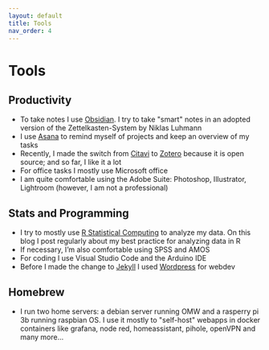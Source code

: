 ```yaml
---
layout: default
title: Tools
nav_order: 4
---
```


# Tools

## Productivity
- To take notes I use [Obsidian](https://obsidian.md/). I try to take "smart" notes in an adopted version of the Zettelkasten-System by Niklas Luhmann
- I use [Asana](https://app.asana.com/) to remind myself of projects and keep an overview of my tasks
- Recently, I made the switch from [Citavi]( https://www.citavi.com/) to [Zotero](https://www.zotero.org/) because it is open source; and so far, I like it a lot
- For office tasks I mostly use Microsoft office
- I am quite comfortable using the Adobe Suite: Photoshop, Illustrator, Lightroom (however, I am not a professional)

## Stats and Programming
- I try to mostly use [R Statistical Computing](https://www.r-project.org/) to analyze my data. On this blog I post regularly about my best practice for analyzing data in R
- If necessary, I’m also comfortable using SPSS and AMOS
- For coding I use Visual Studio Code and the Arduino IDE
- Before I made the change to [Jekyll](https://jekyllrb.com/) I used [Wordpress]( https://wordpress.com/) for webdev

## Homebrew
- I run two home servers: a debian server running OMW and a rasperry pi 3b running raspbian OS. I use it mostly to "self-host" webapps in docker containers like grafana, node red, homeassistant, pihole, openVPN and many more...
